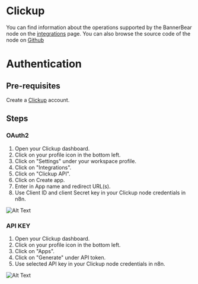 # Clickup
You can find information about the operations supported by the BannerBear node on the [integrations](https://n8n.io/integrations/n8n-nodes-base.clickup) page. You can also browse the source code of the node on [Github](https://github.com/n8n-io/n8n/tree/master/packages/nodes-base/nodes/Clickup)

# Authentication

## Pre-requisites

Create a [Clickup](https://www.clickup.com/) account.

## Steps

### OAuth2

1. Open your Clickup dashboard.
2. Click on your profile icon in the bottom left.
3. Click on "Settings" under your workspace profile.
4. Click on "Integrations".
5. Click on "Clickup API".
6. Click on Create app.
7. Enter in App name and redirect URL(s).
8. Use Client ID and client Secret key in your Clickup node credentials in n8n.


![Alt Text](https://i.imgur.com/zl2GDAo.gif) 




### API KEY

1. Open your Clickup dashboard.
2. Click on your profile icon in the bottom left.
3. Click on "Apps".
4. Click on "Generate" under API token.
5. Use selected API key in your Clickup node credentials in n8n.


![Alt Text](https://i.imgur.com/K1GbV8f.gif) 



